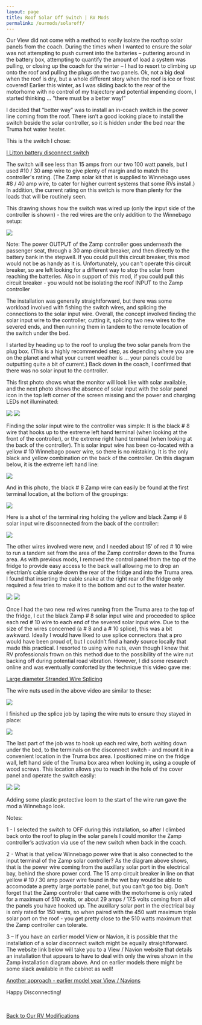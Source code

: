 ```yaml
---
layout: page
title: Roof Solar Off Switch | RV Mods
permalink: /ourmods/solaroff/
---
```

Our View did not come with a method to easily isolate the rooftop solar panels from the coach.  During the times when I wanted to ensure the solar was not attempting to push current into the batteries – puttering around in the battery box, attempting to quantify the amount of load a system was pulling, or closing up the coach for the winter – I had to resort to climbing up onto the roof and pulling the plugs on the two panels.  Ok, not a big deal when the roof is dry, but a whole different story when the roof is ice or frost covered!  Earlier this winter, as I was sliding back to the rear of the motorhome with no control of my trajectory and potential impending doom, I started thinking ... “there must be a better way!”

I  decided that “better way” was to install an in-coach switch in the power line coming from the roof.  There isn’t a good looking place to install the switch beside the solar controller, so it is hidden under the bed near the Truma hot water heater.  

This is the switch I chose:

[I Litton battery disconnect switch](https://www.amazon.ca/gp/product/B097JHCXD5/ref=ppx_yo_dt_b_asin_title_o00_s01?ie=UTF8&th=1)

The switch will see less than 15 amps from our two 100 watt panels, but I used #10 / 30 amp wire to give plenty of margin and to match the controller's rating.  (The Zamp solar kit that is supplied to Winnebago uses #8 / 40 amp wire, to cater for higher current systems that some RVs install.)  In addition, the current rating on this switch is more than plenty for the loads that will be routinely seen.

This drawing shows how the switch was wired up (only the input side of the controller is shown) - the red wires are the only addition to the Winnebago setup:

<img src="/assets/websolardiagramV2.jpg"/>

Note:  The power OUTPUT of the Zamp controller goes underneath the passenger seat, through a 30 amp circuit breaker, and then directly to the battery bank in the stepwell.  If you could pull this circuit breaker, this mod would not be as handy as it is.  Unfortunately, you can't operate this circuit breaker, so are left looking for a different way to stop the solar from reaching the batteries.  Also in support of this mod, if you could pull this circuit breaker - you would not be isolating the roof INPUT to the Zamp controller

The installation was generally straightforward, but there was some workload involved with fishing the switch wires, and splicing the connections to the solar input wire.  Overall, the concept involved finding the solar input wire to the controller, cutting it, splicing two new wires to the severed ends, and then running them in tandem to the remote location of the switch under the bed.

I started by heading up to the roof to unplug the two solar panels from the plug box.  (This is a highly recommended step, as depending where you are on the planet and what your current weather is ... your panels could be outputting quite a bit of current.)  Back down in the coach, I confirmed that there was no solar input to the controller.  

This first photo shows what the monitor will look like with solar available, and the next photo shows the absence of solar input with the solar panel icon in the top left corner of the screen missing and the power and charging LEDs not illuminated:

<img src="/assets/websolaroff6.jpg"/>

<img src="/assets/websolaroff7.jpg"/>

Finding the solar input wire to the controller was simple:  It is the black # 8 wire that hooks up to the extreme left hand terminal (when looking at the front of the controller), or the extreme right hand terminal (when looking at the back of the controller).  This solar input wire has been co-located with a yellow # 10 Winnebago power wire, so there is no mistaking.  It is the only black and yellow combination on the back of the controller.  On this diagram below, it is the extreme left hand line:

<img src="/assets/websolardiagram.jpg"/>

And in this photo, the black # 8 Zamp wire can easily be found at the first terminal location, at the bottom of the groupings:

<img src="/assets/websolaroff8.jpg"/>

Here is a shot of the terminal ring holding the yellow and black Zamp # 8 solar input wire disconnected from the back of the controller:

<img src="/assets/websolaroff9.jpg"/>

The other wires involved were new, and I needed about 15’ of red # 10 wire to run a tandem set from the area of the Zamp controller down to the Truma area.  As with previous mods, I removed the control panel from the top of the fridge to provide easy access to the back wall allowing me to drop an electrian’s cable snake down the rear of the fridge and into the Truma area.  I found that inserting the cable snake at the right rear of the fridge only required a few tries to make it to the bottom and out to the water heater.

<img src="/assets/websolaroff3.jpg"/>

<img src="/assets/websolaroff5.jpg"/>

Once I had the two new red wires running from the Truma area to the top of the fridge, I cut the black Zamp # 8 solar input wire and proceeded to splice each red # 10 wire to each end of the severed solar input wire.  Due to the size of the wires concerned (a # 8 and a # 10 splice), this was a bit awkward.  Ideally I would have liked to use splice connectors that a pro would have been proud of, but I couldn’t find a handy source locally that made this practical.  I resorted to using wire nuts, even though I knew that RV professionals frown on this method due to the possibility of the wire nut backing off during potential road vibration.  However, I did some research online and was eventually comforted by the technique this video gave me:

[Large diameter Stranded Wire Splicing](https://www.youtube.com/watch?v=Ha2KEKzvJL8)

The wire nuts used in the above video are similar to these:

<img src="/assets/websolaroff14.jpg"/>

I finished up the splice job by taping the wire nuts to ensure they stayed in place:

<img src="/assets/websolaroff11.jpg"/>

The last part of the job was to hook up each red wire, both waiting down under the bed, to the terminals on the disconnect switch - and mount it in a convenient location in the Truma box area.  I positioned mine on the fridge wall, left hand side of the Truma box area when looking in, using a couple of wood screws.  This location allows you to reach in the hole of the cover panel and operate the switch easily:

<img src="/assets/websolaroff12.jpg"/>

<img src="/assets/websolaroff15.jpg"/>

Adding some plastic protective loom to the start of the wire run gave the mod a Winnebago look.

Notes:

1 - I selected the switch to OFF during this installation, so after I climbed back onto the roof to plug in the solar panels I could monitor the Zamp controller’s activation via use of the new switch when back in the coach.

2 - What is that yellow Winnebago power wire that is also connected to the input terminal of the Zamp solar controller?  As the diagram above shows, that is the power wire coming from the auxillary solar port in the electrical bay, behind the shore power cord.  The 15 amp circuit breaker in line on that yellow # 10 / 30 amp power wire found in the wet bay would be able to accomodate a pretty large portable panel, but you can't go too big.  Don't forget that the Zamp controller that came with the motorhome is only rated for a maximum of 510 watts, or about 29 amps / 17.5 volts coming from all of the panels you have hooked up.  The auxillary solar port in the electrical bay is only rated for 150 watts, so when paired with the 450 watt maximum triple solar port on the roof - you get pretty close to the 510 watts maximum that the Zamp controller can tolerate.

3 – If you have an earlier model View or Navion, it is possible that the installation of a solar disconnect switch might be equally straightforward.  The website link below will take you to a View / Navion website that details an installation that appears to have to deal with only the wires shown in the Zamp installation diagram above.  And on earlier models there might be some slack available in the cabinet as well!

[Another approach - earlier model year View / Navions](https://www.viewnavion.com/mods/solar-disconnect-switch)

Happy Disconnecting!

<br>

[Back to Our RV Modifications](/ourmods/)

